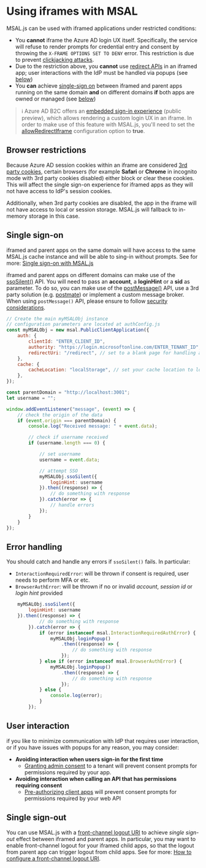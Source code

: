 # Using iframes with MSAL

MSAL.js can be used with iframed applications under restricted conditions:

* You **cannot** iframe the Azure AD login UX itself. Specifically, the service will refuse to render prompts for credential entry and consent by throwing the `X-FRAME OPTIONS SET TO DENY` error. This restriction is due to prevent [clickjacking attacks](https://owasp.org/www-community/attacks/Clickjacking).
* Due to the restriction above, you **cannot** use [redirect APIs](https://github.com/AzureAD/microsoft-authentication-library-for-js/blob/dev/lib/msal-browser/docs/initialization.md#redirect-apis) in an iframed app; user interactions with the IdP must be handled via popups (see [below](#error-handling))
* You **can** achieve [single-sign on](https://docs.microsoft.com/azure/active-directory/develop/msal-js-sso) between iframed and parent apps running on the same domain **and** on different domains **if** both apps are owned or managed (see [below](#single-sign-on))

> :information_source: Azure AD B2C offers an [embedded sign-in experience](https://docs.microsoft.com/azure/active-directory-b2c/embedded-login) (public preview), which allows rendering a custom login UX in an iframe. In order to make use of this feature with MSAL.js, you'll need to set the [allowRedirectIframe](https://github.com/AzureAD/microsoft-authentication-library-for-js/blob/dev/lib/msal-browser/docs/configuration.md#system-config-options) configuration option to **true**.

## Browser restrictions

Because Azure AD session cookies within an iframe are considered [3rd party cookies](https://developer.mozilla.org/en-US/docs/Web/HTTP/Cookies#third-party_cookies), certain browsers (for example **Safari** or **Chrome** in incognito mode with 3rd party cookies disabled) either block or clear these cookies. This will affect the single sign-on experience for iframed apps as they will not have access to IdP's session cookies.

Additionally, when 3rd party cookies are disabled, the app in the iframe will not have access to local or session storage. MSAL.js will fallback to in-memory storage in this case.

## Single sign-on

iframed and parent apps on the same domain will have access to the same MSAL.js cache instance and will be able to sing-in without prompts. See for more: [Single sign-on with MSAL.js](https://docs.microsoft.com/azure/active-directory/develop/msal-js-sso)

iframed and parent apps on different domains can make use of the [ssoSilent()](https://github.com/AzureAD/microsoft-authentication-library-for-js/blob/dev/lib/msal-browser/docs/login-user.md#silent-login-with-ssosilent) API. You will need to pass an **account**, a **loginHint** or a **sid** as parameter. To do so, you can make use of the [postMessage()](https://html.spec.whatwg.org/multipage/web-messaging.html#dom-window-postmessage-options-dev) API, use a 3rd party solution (e.g. [postmate](https://github.com/dollarshaveclub/postmate)) or implement a custom message broker. When using `postMessage()` API, please ensure to follow [security considerations](https://developer.mozilla.org/en-US/docs/Web/API/Window/postMessage#security_concerns).

```javascript
// Create the main myMSALObj instance
// configuration parameters are located at authConfig.js
const myMSALObj = new msal.PublicClientApplication({
    auth: {
        clientId: "ENTER_CLIENT_ID",
        authority: "https://login.microsoftonline.com/ENTER_TENANT_ID",
        redirectUri: "/redirect", // set to a blank page for handling auth code response via popups
    },
    cache: {
        cacheLocation: "localStorage", // set your cache location to local storage
    },
});

const parentDomain = "http://localhost:3001";
let username = "";

window.addEventListener("message", (event) => {
    // check the origin of the data
    if (event.origin === parentDomain) {
        console.log("Received message: " + event.data);

        // check if username received
        if (username.length === 0) {

            // set username
            username = event.data;

            // attempt SSO
            myMSALObj.ssoSilent({
                loginHint: username
            }).then((response) => {
                // do something with response
            }).catch(error => {
                // handle errors
            });
        }
    }
});
```

## Error handling

You should catch and handle any errors if `ssoSilent()` fails. In particular:

* `InteractionRequiredError`: will be thrown if consent is required, user needs to perform MFA or etc.
* `BrowserAuthError`: will be thrown if no or invalid *account*, *session id* or *login hint* provided

```javascript
    myMSALObj.ssoSilent({
        loginHint: username
    }).then((response) => {
            // do something with response
        }).catch(error => {
            if (error instanceof msal.InteractionRequiredAuthError) {
                myMSALObj.loginPopup()
                    .then((response) => {
                        // do something with response
                    });
            } else if (error instanceof msal.BrowserAuthError) {
                myMSALObj.loginPopup()
                    .then((response) => {
                        // do something with response
                    });
            } else {
                console.log(error);
            }
        });
```

## User interaction

if you like to minimize communication with IdP that requires user interaction, or if you have issues with popups for any reason, you may consider:

* **Avoiding interaction when users sign-in for the first time**
  * [Granting admin consent](https://docs.microsoft.com/azure/active-directory/develop/v2-admin-consent) to a tenant will prevent consent prompts for permissions required by your app.
* **Avoiding interaction when calling an API that has permissions requiring consent**
  * [Pre-authorizing client apps](https://docs.microsoft.com/azure/active-directory/develop/reference-app-manifest#preauthorizedapplications-attribute) will prevent consent prompts for permissions required by your web API

## Single sign-out

You can use MSAL.js with a [front-channel logout URI](https://openid.net/specs/openid-connect-backchannel-1_0.html) to achieve *single sign-out* effect between iframed and parent apps. In particular, you may want to enable front-channel logout for your iframed child apps, so that the logout from parent app can trigger logout from child apps. See for more: [How to configure a front-channel logout URI](https://github.com/AzureAD/microsoft-authentication-library-for-js/blob/dev/lib/msal-browser/docs/logout.md#front-channel-logout).
